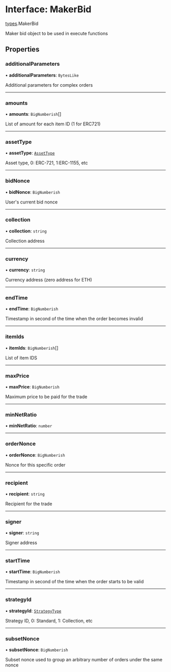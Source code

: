 # Interface: MakerBid

[types](../modules/types.md).MakerBid

Maker bid object to be used in execute functions

## Properties

### additionalParameters

• **additionalParameters**: `BytesLike`

Additional parameters for complex orders

___

### amounts

• **amounts**: `BigNumberish`[]

List of amount for each item ID (1 for ERC721)

___

### assetType

• **assetType**: [`AssetType`](../enums/types.AssetType.md)

Asset type, 0: ERC-721, 1:ERC-1155, etc

___

### bidNonce

• **bidNonce**: `BigNumberish`

User's current bid nonce

___

### collection

• **collection**: `string`

Collection address

___

### currency

• **currency**: `string`

Currency address (zero address for ETH)

___

### endTime

• **endTime**: `BigNumberish`

Timestamp in second of the time when the order becomes invalid

___

### itemIds

• **itemIds**: `BigNumberish`[]

List of item IDS

___

### maxPrice

• **maxPrice**: `BigNumberish`

Maximum price to be paid for the trade

___

### minNetRatio

• **minNetRatio**: `number`

___

### orderNonce

• **orderNonce**: `BigNumberish`

Nonce for this specific order

___

### recipient

• **recipient**: `string`

Recipient for the trade

___

### signer

• **signer**: `string`

Signer address

___

### startTime

• **startTime**: `BigNumberish`

Timestamp in second of the time when the order starts to be valid

___

### strategyId

• **strategyId**: [`StrategyType`](../enums/types.StrategyType.md)

Strategy ID, 0: Standard, 1: Collection, etc

___

### subsetNonce

• **subsetNonce**: `BigNumberish`

Subset nonce used to group an arbitrary number of orders under the same nonce
